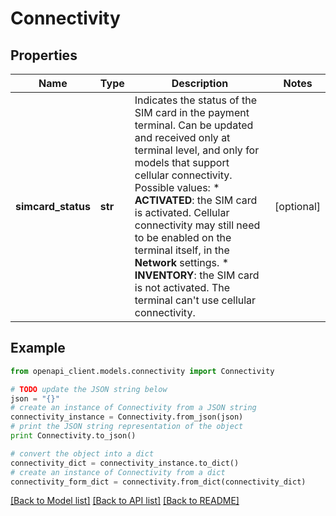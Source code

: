 # Connectivity


## Properties
Name | Type | Description | Notes
------------ | ------------- | ------------- | -------------
**simcard_status** | **str** | Indicates the status of the SIM card in the payment terminal. Can be updated and received only at terminal level, and only for models that support cellular connectivity.  Possible values: * **ACTIVATED**: the SIM card is activated. Cellular connectivity may still need to be enabled on the terminal itself, in the **Network** settings. * **INVENTORY**: the SIM card is not activated. The terminal can&#39;t use cellular connectivity. | [optional] 

## Example

```python
from openapi_client.models.connectivity import Connectivity

# TODO update the JSON string below
json = "{}"
# create an instance of Connectivity from a JSON string
connectivity_instance = Connectivity.from_json(json)
# print the JSON string representation of the object
print Connectivity.to_json()

# convert the object into a dict
connectivity_dict = connectivity_instance.to_dict()
# create an instance of Connectivity from a dict
connectivity_form_dict = connectivity.from_dict(connectivity_dict)
```
[[Back to Model list]](../README.md#documentation-for-models) [[Back to API list]](../README.md#documentation-for-api-endpoints) [[Back to README]](../README.md)


